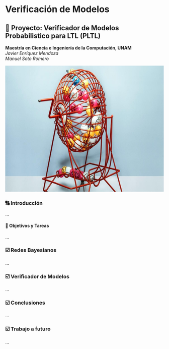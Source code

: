 # Verificación de Modelos
## :rocket: Proyecto: Verificador de Modelos Probabilistico para LTL (PLTL)
**Maestría en Ciencia e Ingeniería de la Computación, UNAM**   
*Javier Enríquez Mendoza*   
*Manuel Soto Romero*   

<img src="images/portada.jpeg" width="900" height="400">

### :capital_abcd: Introducción

...

#### :dart: Objetivos y Tareas

...

### :ballot_box_with_check: Redes Bayesianos

...

### :ballot_box_with_check: Verificador de Modelos

...

### :ballot_box_with_check: Conclusiones

...

### :ballot_box_with_check: Trabajo a futuro

...

